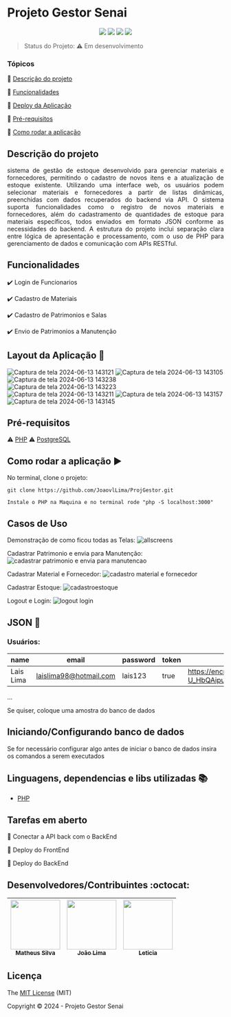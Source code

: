 <h1>Projeto Gestor Senai</h1> 

<p align="center">
  <img src="https://img.shields.io/static/v1?label=react&message=frontEnd&color=blue&style=for-the-badge&logo=PHP"/>
  <img src="http://img.shields.io/static/v1?label=License&message=MIT&color=green&style=for-the-badge"/>
  <img src="http://img.shields.io/static/v1?label=TESTES&message=%3E100&color=GREEN&style=for-the-badge"/>
   <img src="http://img.shields.io/static/v1?label=STATUS&message=EM%20DESENVOLVIMENTO&color=RED&style=for-the-badge"/>
</p>

> Status do Projeto:  :warning: Em desenvolvimento

### Tópicos 

:small_blue_diamond: [Descrição do projeto](#descrição-do-projeto)

:small_blue_diamond: [Funcionalidades](#funcionalidades)

:small_blue_diamond: [Deploy da Aplicação](#deploy-da-aplicação-dash)

:small_blue_diamond: [Pré-requisitos](#pré-requisitos)

:small_blue_diamond: [Como rodar a aplicação](#como-rodar-a-aplicação-arrow_forward)



## Descrição do projeto 

<p align="justify">
   sistema de gestão de estoque desenvolvido para gerenciar materiais e fornecedores, permitindo o cadastro de novos itens e a atualização de estoque existente. Utilizando uma interface web, os usuários podem selecionar materiais e fornecedores a partir de listas dinâmicas, preenchidas com dados recuperados do backend via API. O sistema suporta funcionalidades como o registro de novos materiais e fornecedores, além do cadastramento de quantidades de estoque para materiais específicos, todos enviados em formato JSON conforme as necessidades do backend. A estrutura do projeto inclui separação clara entre lógica de apresentação e processamento, com o uso de PHP para gerenciamento de dados e comunicação com APIs RESTful.
</p>

## Funcionalidades

:heavy_check_mark: Login de Funcionarios  

:heavy_check_mark: Cadastro de Materiais

:heavy_check_mark: Cadastro de Patrimonios e Salas

:heavy_check_mark: Envio de Patrimonios a Manutenção

## Layout da Aplicação :dash:

![Captura de tela 2024-06-13 143121](https://github.com/JoaovlLima/ProjGestor/assets/82974688/316f595b-81bf-4db7-b925-969ef05adee4)
![Captura de tela 2024-06-13 143105](https://github.com/JoaovlLima/ProjGestor/assets/82974688/60db7071-4a39-4be9-bee4-f9d68c5624ad)
![Captura de tela 2024-06-13 143238](https://github.com/JoaovlLima/ProjGestor/assets/82974688/710bdb54-fc9c-47f9-b6ed-7ddc820cf2ac)
![Captura de tela 2024-06-13 143223](https://github.com/JoaovlLima/ProjGestor/assets/82974688/16f77a46-56d9-48e5-a263-401713fe9dfc)
![Captura de tela 2024-06-13 143211](https://github.com/JoaovlLima/ProjGestor/assets/82974688/710dfd24-1d97-46f5-9ecb-02daba593bfd)
![Captura de tela 2024-06-13 143157](https://github.com/JoaovlLima/ProjGestor/assets/82974688/08aad2df-18e3-4664-8c03-cc020415868f)
![Captura de tela 2024-06-13 143145](https://github.com/JoaovlLima/ProjGestor/assets/82974688/199614de-cc72-48ca-a61d-1bedc80b39d8)


## Pré-requisitos

:warning: [PHP](https://www.php.net/)
:warning: [PostgreSQL](https://www.pgadmin.org/download/pgadmin-4-windows/)


## Como rodar a aplicação :arrow_forward:

No terminal, clone o projeto: 

```
git clone https://github.com/JoaovlLima/ProjGestor.git
```

```
Instale o PHP na Maquina e no terminal rode "php -S localhost:3000"
```

## Casos de Uso

Demonstração de como  ficou todas as Telas:
![allscreens](https://github.com/JoaovlLima/ProjGestor/assets/82974688/5182a5b1-8671-4d8f-ae9a-94a0e103cdc7)

Cadastrar Patrimonio e envia para Manutenção:
![cadastrar patrimonio e envia para manutencao](https://github.com/JoaovlLima/ProjGestor/assets/82974688/5d130643-35b6-4854-a240-cb4f2316dea5)

Cadastrar Material e Fornecedor:
![cadastro material e fornecedor](https://github.com/JoaovlLima/ProjGestor/assets/82974688/01c2e9cf-4492-46fc-b8a1-101b4b918982)

Cadastrar Estoque:
![cadastroestoque](https://github.com/JoaovlLima/ProjGestor/assets/82974688/f7419664-44bc-4e4d-a0f3-5833dbc8df52)

Logout e Login:
![logout login](https://github.com/JoaovlLima/ProjGestor/assets/82974688/24353309-b89f-4322-8bdf-70049a28d339)

## JSON :floppy_disk:

### Usuários: 

|name|email|password|token|avatar|
| -------- |-------- |-------- |-------- |-------- |
|Lais Lima|laislima98@hotmail.com|lais123|true|https://encrypted-tbn0.gstatic.com/images?q=tbn%3AANd9GcS9-U_HbQAipum9lWln3APcBIwng7T46hdBA42EJv8Hf6Z4fDT3&usqp=CAU|

... 

Se quiser, coloque uma amostra do banco de dados 

## Iniciando/Configurando banco de dados

Se for necessário configurar algo antes de iniciar o banco de dados insira os comandos a serem executados 

## Linguagens, dependencias e libs utilizadas :books:

- [PHP](https://www.php.net/)


## Tarefas em aberto


:memo: Conectar a API back com o BackEnd

:memo: Deploy do FrontEnd 

:memo: Deploy do BackEnd

## Desenvolvedores/Contribuintes :octocat:


| [<img src="https://avatars.githubusercontent.com/u/82974688?s=400&u=0bbb34283f405a86af7e82cd41b14c2375b62f22&v=4" width=115><br><sub>Matheus Silva</sub>](https://github.com/TheuZCoder) |  [<img src="https://avatars.githubusercontent.com/u/124844047?v=4" width=115><br><sub>João Lima</sub>](https://github.com/JoaovlLima) |  [<img src="https://avatars.githubusercontent.com/u/123770407?v=4" width=115><br><sub>Leticia</sub>](https://github.com/lets02) |
| :---: | :---: | :---: 

## Licença 

The [MIT License]() (MIT)

Copyright :copyright: 2024 - Projeto Gestor Senai
